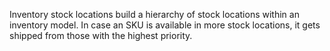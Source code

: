 Inventory stock locations build a hierarchy of stock locations within an inventory model. In case an SKU is available in more stock locations, it gets shipped from those with the highest priority.
